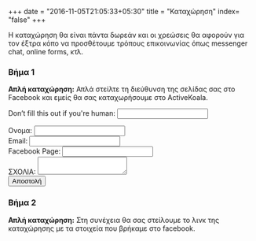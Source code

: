 +++
date = "2016-11-05T21:05:33+05:30"
title = "Καταχώρηση"
index= "false"
+++

Η καταχώρηση θα είναι πάντα δωρεάν και οι χρεώσεις θα αφορούν για τον έξτρα κόπο να προσθέτουμε τρόπους επικοινωνίας όπως messenger chat, online forms, κτλ.


### Βήμα 1


**Απλή καταχώρηση:** Απλά στείλτε τη διεύθυνση της σελίδας σας στο Facebook και εμείς θα σας καταχωρήσουμε στο ActiveKoala.

<form class="bg-white shadow-md rounded px-8 pt-6 pb-8 mb-4" name="contact" method="POST" netlify-honeypot="bot-field" netlify>
	<p class="hidden">
    <label>Don’t fill this out if you're human: <input name="bot-field" /></label>
  </p>
  <div>
    <label class="block text-grey-darker text-x1 font-bold mb-2">Oνομα:</label>
    <input class="shadow appearance-none border rounded w-full py-2 px-3 text-grey-darker leading-tight focus:outline-none focus:shadow-outline"type="text" name="name" />
  </div> 
   <div>
    <label>Email:</label> <input class="shadow appearance-none border rounded w-full py-2 px-3 text-grey-darker leading-tight focus:outline-none focus:shadow-outline" type="text" name="email" />
  </div>
     <div>
    <label>Facebook Page: <input class="shadow appearance-none border rounded w-full py-2 px-3 text-grey-darker leading-tight focus:outline-none focus:shadow-outline" type="text" name="facebook" /></label>
  </div>
  <div>
    <label>ΣΧΟΛΙΑ: <textarea name="message"></textarea></label>
  </div>

  <div data-netlify-recaptcha></div>
  <div>
 <button class="bg-blue hover:bg-blue-dark text-white font-bold py-2 px-4 rounded focus:outline-none focus:shadow-outline" type=”submit”>Αποστολή</button>
  </div>

</form>


### Βήμα 2

**Απλή καταχώρηση:** Στη συνέχεια θα σας στείλουμε το λινκ της καταχώρησης με τα στοιχεία που βρήκαμε στο facebook.

<script src="https://widget.flowxo.com/embed.js" data-fxo-widget="eyJ0aGVtZSI6IiMwMDkyY2MiLCJ3ZWIiOnsiYm90SWQiOiI1YjZjMDA3ZTM5YzM2ODAwNjI4NWZlZWUiLCJ0aGVtZSI6IiMwMDkyY2MifX0=" async defer></script>